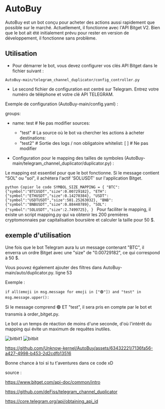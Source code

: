 # AutoBuy
AutoBuy est un bot conçu pour acheter des actions aussi rapidement que possible sur le marché. Actuellement, il fonctionne avec l'API Bitget V2. Bien que le bot ait été initialement prévu pour rester en version de développement, il fonctionne sans problème.

## Utilisation
- Pour démarrer le bot, vous devez configurer vos clés API Bitget dans le fichier suivant :

`AutoBuy-main/telegram_channel_duplicator/config_controller.py`

- Le second fichier de configuration est centré sur Telegram. Entrez votre numéro de téléphone et votre clé API TELEGRAM.

Exemple de configuration (AutoBuy-main/config.yaml) :

groups:
  - name: test  # Ne pas modifier
    sources: 
      - "test"  # La source où le bot va chercher les actions à acheter
    destinations:
      - "test2"  # Sortie des logs / non obligatoire
    whitelist: [ ]  # Ne pas modifier



- Configuration pour le mapping des tailles de symboles (AutoBuy-main/telegram_channel_duplicator/duplicator.py) :
  
Le mapping est essentiel pour que le bot fonctionne. Si le message contient "SOL" ou "sol", il achètera l'actif 'SOLUSDT' sur l'application Bitget.

`python
Copier le code
SYMBOL_SIZE_MAPPING = {
    "BTC": {"symbol":"BTCUSDT","size":0.00729182},
    "ETH": {"symbol":"ETHUSDT","size":0.14270384},
    "USDT": {"symbol":"USDTUSDT","size":501.25263032},
    "BNB": {"symbol":"BNBUSDT","size":0.88440789},
    "SOL": {"symbol":"SOLUSDT","size":2.7499725},
}
`
Pour faciliter le mapping, il existe un script mapping.py qui va obtenir les 200 premières cryptomonnaies par capitalisation boursière et calculer la taille pour 50 $.


## exemple d'utilisation

Une fois que le bot Telegram aura lu un message contenant "BTC", il enverra un ordre Bitget avec une "size" de "0.00729182", ce qui correspond à 50 $.

Vous pouvez également ajouter des filtres dans AutoBuy-main/auto/duplicator.py. ligne 53

Exemple :

`
if all(emoji in msg.message for emoji in ["🟢"]) and "test" in msg.message.upper():
`

Si le message comprend 🟢 ET "test", il sera pris en compte par le bot et transmis à order_bitget.py.

Le bot a un temps de réaction de moins d'une seconde, d'où l'intérêt du mapping qui évite un maximum de requêtes inutiles.


![bitbit1](https://github.com/Unknow-kernel/AutoBuy/assets/63432221/29acf1de-1799-4a89-98b2-16f60070ffa7)
![bitbit](https://github.com/Unknow-kernel/AutoBuy/assets/63432221/0c085d61-69c1-4859-b5fd-ecbeae66e90d)


https://github.com/Unknow-kernel/AutoBuy/assets/63432221/7136fa56-a427-4998-b453-2d2cdfb13516




Bonne chance à toi si tu t'aventures dans ce code xD


source : 

https://www.bitget.com/api-doc/common/intro

https://github.com/deFiss/telegram_channel_duplicator

https://core.telegram.org/api/obtaining_api_id
